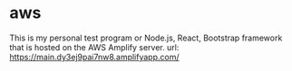 # aws
This is my personal test program or Node.js, React, Bootstrap framework that is hosted on the AWS Amplify server.
url: https://main.dy3ej9pai7nw8.amplifyapp.com/

